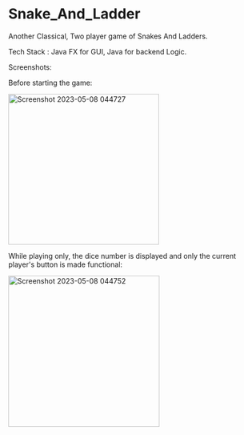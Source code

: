 # Snake_And_Ladder
Another Classical, Two player game of Snakes And Ladders.

Tech Stack : Java FX for GUI, Java for backend Logic.

Screenshots:

Before starting the game:

<img width="301" alt="Screenshot 2023-05-08 044727" src="https://user-images.githubusercontent.com/122738012/236707470-225008be-e059-4a27-9295-c01a025373a3.png">

While playing only, the dice number is displayed and only the current player's button is made functional:

<img width="302" alt="Screenshot 2023-05-08 044752" src="https://user-images.githubusercontent.com/122738012/236707508-429305a0-9945-4c01-8c97-b78b2d496e89.png">

